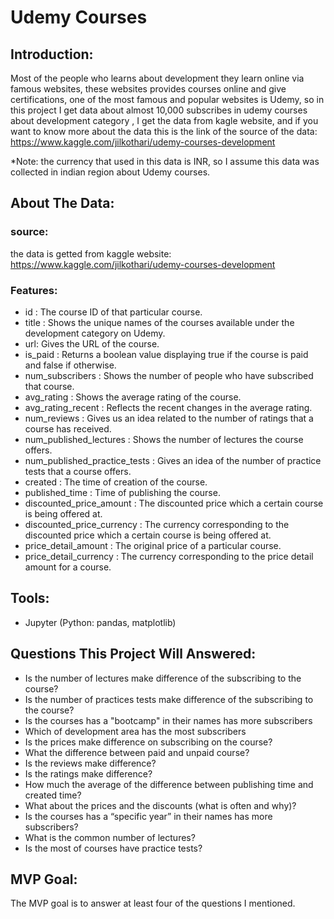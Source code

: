 # Udemy Courses 

## Introduction:
Most of the people who learns about development they learn online via famous websites, these websites provides courses online and give certifications, one of the most famous and popular websites is Udemy, so in this project I get data about almost 10,000 subscribes in udemy courses about development category , I get the data from kagle website, and if you want to know more about the data this is the link of the source of the data: https://www.kaggle.com/jilkothari/udemy-courses-development

*Note: the currency that used in this data is INR, so I assume this data was collected in indian region about Udemy courses.

## About The Data:
  ### source:
  the data is getted from kaggle website: https://www.kaggle.com/jilkothari/udemy-courses-development
    
  ### Features:
   - id : The course ID of that particular course.
   - title : Shows the unique names of the courses available under the development category on Udemy.
   - url: Gives the URL of the course.
   - is_paid : Returns a boolean value displaying true if the course is paid and false if otherwise.
   - num_subscribers : Shows the number of people who have subscribed that course.
   - avg_rating : Shows the average rating of the course.
   - avg_rating_recent : Reflects the recent changes in the average rating.
   - num_reviews : Gives us an idea related to the number of ratings that a course has received.
   - num_published_lectures : Shows the number of lectures the course offers.
   - num_published_practice_tests : Gives an idea of the number of practice tests that a course offers.
   - created : The time of creation of the course.
   - published_time : Time of publishing the course.
   - discounted_price_amount : The discounted price which a certain course is being offered at.
   - discounted_price_currency : The currency corresponding to the discounted price which a certain course is being offered at.
   - price_detail_amount : The original price of a particular course.
   - price_detail_currency : The currency corresponding to the price detail amount for a course.

## Tools:
  - Jupyter (Python: pandas, matplotlib)


## Questions This Project Will Answered:
  - Is the number of lectures make difference of the subscribing to the course?
  - Is the number of practices tests make difference of the subscribing to the course?
  - Is the courses has a "bootcamp" in their names has more subscribers
  - Which of development area has the most subscribers
  - Is the prices make difference on subscribing on the course?
  - What the difference between paid and unpaid course?
  - Is the reviews make difference?
  - Is the ratings make difference?
  - How much the average of the difference between publishing time and created time?
  - What about the prices and the discounts (what is often and why)?
  - Is the courses has a “specific  year” in their names has more subscribers?
  - What is the common number of lectures?
  - Is the most of courses have practice tests?

## MVP Goal:
The MVP goal is to answer at least four of the questions I mentioned.

